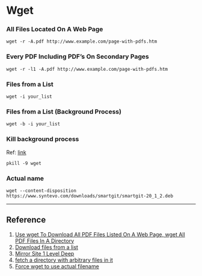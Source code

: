 # Wget

### All Files Located On A Web Page
```
wget -r -A.pdf http://www.example.com/page-with-pdfs.htm
```

### Every PDF Including PDF’s On Secondary Pages
```
wget -r -l1 -A.pdf http://www.example.com/page-with-pdfs.htm
```

### Files from a List
```
wget -i your_list
```

### Files from a List (Background Process)
```
wget -b -i your_list
```

### Kill background process
Ref: [link](https://stackoverflow.com/a/3410742/4874355)
```
pkill -9 wget
```

### Actual name
```
wget --content-disposition https://www.syntevo.com/downloads/smartgit/smartgit-20_1_2.deb
```

---
## Reference
1. [Use wget To Download All PDF Files Listed On A Web Page, wget All PDF Files In A Directory](https://www.question-defense.com/2010/12/22/use-wget-to-download-all-pdf-files-listed-on-a-web-page-wget-all-pdf-files-in-a-directory)
1. [Download files from a list](http://askubuntu.com/questions/103623/download-files-from-a-list)
1. [Mirror Site 1 Level Deep](https://superuser.com/questions/341960/how-do-you-use-wget-to-mirror-a-site-1-level-deep-recovering-js-css-resources)
1. [fetch a directory with arbitrary files in it](https://stackoverflow.com/questions/273743/using-wget-to-recursively-fetch-a-directory-with-arbitrary-files-in-it)
1. [Force wget to use actual filename](https://askubuntu.com/questions/77711/force-wget-to-use-actual-filename)
